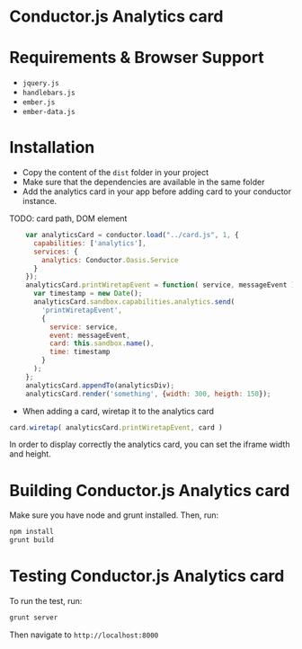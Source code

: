 # Conductor.js Analytics card

# Requirements & Browser Support

- `jquery.js`
- `handlebars.js`
- `ember.js`
- `ember-data.js`

# Installation

* Copy the content of the `dist` folder in your project
* Make sure that the dependencies are available in the same folder
* Add the analytics card in your app before adding card to your conductor instance.

TODO: card path, DOM element
```js
    var analyticsCard = conductor.load("../card.js", 1, {
      capabilities: ['analytics'],
      services: {
        analytics: Conductor.Oasis.Service
      }
    });
    analyticsCard.printWiretapEvent = function( service, messageEvent ) {
      var timestamp = new Date();
      analyticsCard.sandbox.capabilities.analytics.send(
        'printWiretapEvent',
        {
          service: service,
          event: messageEvent,
          card: this.sandbox.name(),
          time: timestamp
        }
      );
    };
    analyticsCard.appendTo(analyticsDiv);
    analyticsCard.render('something', {width: 300, heigth: 150});
```

* When adding a card, wiretap it to the analytics card

```js
card.wiretap( analyticsCard.printWiretapEvent, card )
```

In order to display correctly the analytics card, you can set the iframe width and height.

# Building Conductor.js Analytics card

Make sure you have node and grunt installed.  Then, run:
```sh
npm install
grunt build
```

# Testing Conductor.js Analytics card

To run the test, run:
```sh
grunt server
```

Then navigate to `http://localhost:8000`
